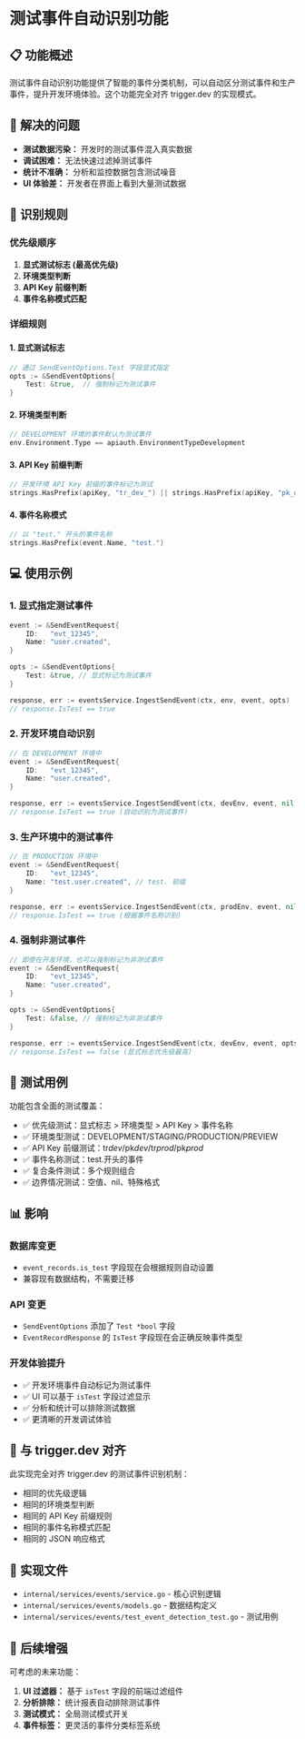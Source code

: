 # 测试事件自动识别功能

## 📋 功能概述

测试事件自动识别功能提供了智能的事件分类机制，可以自动区分测试事件和生产事件，提升开发环境体验。这个功能完全对齐 trigger.dev 的实现模式。

## 🎯 解决的问题

- **测试数据污染：** 开发时的测试事件混入真实数据
- **调试困难：** 无法快速过滤掉测试事件
- **统计不准确：** 分析和监控数据包含测试噪音
- **UI 体验差：** 开发者在界面上看到大量测试数据

## 🔧 识别规则

### 优先级顺序

1. **显式测试标志 (最高优先级)**
2. **环境类型判断**
3. **API Key 前缀判断**
4. **事件名称模式匹配**

### 详细规则

#### 1. 显式测试标志

```go
// 通过 SendEventOptions.Test 字段显式指定
opts := &SendEventOptions{
    Test: &true,  // 强制标记为测试事件
}
```

#### 2. 环境类型判断

```go
// DEVELOPMENT 环境的事件默认为测试事件
env.Environment.Type == apiauth.EnvironmentTypeDevelopment
```

#### 3. API Key 前缀判断

```go
// 开发环境 API Key 前缀的事件标记为测试
strings.HasPrefix(apiKey, "tr_dev_") || strings.HasPrefix(apiKey, "pk_dev_")
```

#### 4. 事件名称模式

```go
// 以 "test." 开头的事件名称
strings.HasPrefix(event.Name, "test.")
```

## 💻 使用示例

### 1. 显式指定测试事件

```go
event := &SendEventRequest{
    ID:   "evt_12345",
    Name: "user.created",
}

opts := &SendEventOptions{
    Test: &true, // 显式标记为测试事件
}

response, err := eventsService.IngestSendEvent(ctx, env, event, opts)
// response.IsTest == true
```

### 2. 开发环境自动识别

```go
// 在 DEVELOPMENT 环境中
event := &SendEventRequest{
    ID:   "evt_12345",
    Name: "user.created",
}

response, err := eventsService.IngestSendEvent(ctx, devEnv, event, nil)
// response.IsTest == true (自动识别为测试事件)
```

### 3. 生产环境中的测试事件

```go
// 在 PRODUCTION 环境中
event := &SendEventRequest{
    ID:   "evt_12345",
    Name: "test.user.created", // test. 前缀
}

response, err := eventsService.IngestSendEvent(ctx, prodEnv, event, nil)
// response.IsTest == true (根据事件名称识别)
```

### 4. 强制非测试事件

```go
// 即使在开发环境，也可以强制标记为非测试事件
event := &SendEventRequest{
    ID:   "evt_12345",
    Name: "user.created",
}

opts := &SendEventOptions{
    Test: &false, // 强制标记为非测试事件
}

response, err := eventsService.IngestSendEvent(ctx, devEnv, event, opts)
// response.IsTest == false (显式标志优先级最高)
```

## 🧪 测试用例

功能包含全面的测试覆盖：

- ✅ 优先级测试：显式标志 > 环境类型 > API Key > 事件名称
- ✅ 环境类型测试：DEVELOPMENT/STAGING/PRODUCTION/PREVIEW
- ✅ API Key 前缀测试：tr*dev*/pk*dev*/tr*prod*/pk*prod*
- ✅ 事件名称测试：test.开头的事件
- ✅ 复合条件测试：多个规则组合
- ✅ 边界情况测试：空值、nil、特殊格式

## 📊 影响

### 数据库变更

- `event_records.is_test` 字段现在会根据规则自动设置
- 兼容现有数据结构，不需要迁移

### API 变更

- `SendEventOptions` 添加了 `Test *bool` 字段
- `EventRecordResponse` 的 `IsTest` 字段现在会正确反映事件类型

### 开发体验提升

- ✅ 开发环境事件自动标记为测试事件
- ✅ UI 可以基于 `isTest` 字段过滤显示
- ✅ 分析和统计可以排除测试数据
- ✅ 更清晰的开发调试体验

## 🔄 与 trigger.dev 对齐

此实现完全对齐 trigger.dev 的测试事件识别机制：

- 相同的优先级逻辑
- 相同的环境类型判断
- 相同的 API Key 前缀规则
- 相同的事件名称模式匹配
- 相同的 JSON 响应格式

## 📝 实现文件

- `internal/services/events/service.go` - 核心识别逻辑
- `internal/services/events/models.go` - 数据结构定义
- `internal/services/events/test_event_detection_test.go` - 测试用例

## 🚀 后续增强

可考虑的未来功能：

1. **UI 过滤器：** 基于 `isTest` 字段的前端过滤组件
2. **分析排除：** 统计报表自动排除测试事件
3. **测试模式：** 全局测试模式开关
4. **事件标签：** 更灵活的事件分类标签系统
